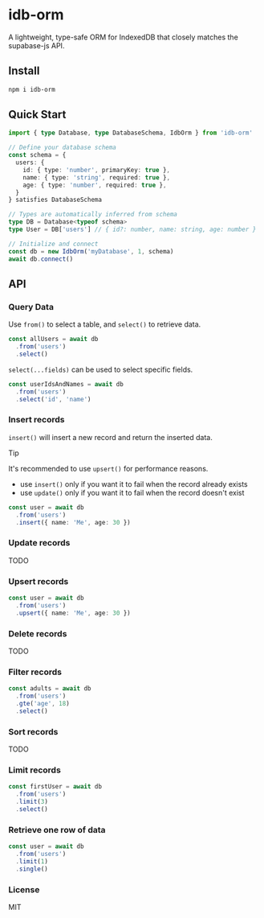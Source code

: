 # idb-orm

A lightweight, type-safe ORM for IndexedDB that closely matches the supabase-js API.

## Install

```bash
npm i idb-orm
```

## Quick Start

```typescript
import { type Database, type DatabaseSchema, IdbOrm } from 'idb-orm'

// Define your database schema
const schema = {
  users: {
    id: { type: 'number', primaryKey: true },
    name: { type: 'string', required: true },
    age: { type: 'number', required: true },
  }
} satisfies DatabaseSchema

// Types are automatically inferred from schema
type DB = Database<typeof schema>
type User = DB['users'] // { id?: number, name: string, age: number }

// Initialize and connect
const db = new IdbOrm('myDatabase', 1, schema)
await db.connect()
```

## API

### Query Data

Use `from()` to select a table, and `select()` to retrieve data.

```typescript
const allUsers = await db
  .from('users')
  .select()
```

`select(...fields)` can be used to select specific fields.

```typescript
const userIdsAndNames = await db
  .from('users')
  .select('id', 'name')
```

### Insert records

`insert()` will insert a new record and return the inserted data.

>[!TIP]
> It's recommended to use `upsert()` for performance reasons.
>
> - use `insert()` only if you want it to fail when the record already exists
> - use `update()` only if you want it to fail when the record doesn't exist

```typescript
const user = await db
  .from('users')
  .insert({ name: 'Me', age: 30 })
```

### Update records

TODO

### Upsert records

```typescript
const user = await db
  .from('users')
  .upsert({ name: 'Me', age: 30 })
```

### Delete records

TODO

### Filter records

```typescript
const adults = await db
  .from('users')
  .gte('age', 18)
  .select()
```

### Sort records

TODO

### Limit records

```typescript
const firstUser = await db
  .from('users')
  .limit(3)
  .select()
```

### Retrieve one row of data

```typescript
const user = await db
  .from('users')
  .limit(1)
  .single()
```

### License

MIT
